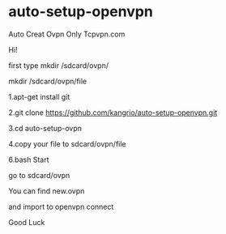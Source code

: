 # auto-setup-openvpn
Auto Creat Ovpn Only Tcpvpn.com

Hi!

first type mkdir /sdcard/ovpn/

mkdir /sdcard/ovpn/file

1.apt-get install git

2.git clone https://github.com/kangrio/auto-setup-openvpn.git

3.cd auto-setup-ovpn

4.copy your file to sdcard/ovpn/file

6.bash Start

go to sdcard/ovpn

You can find new.ovpn

and import to openvpn connect

Good Luck
